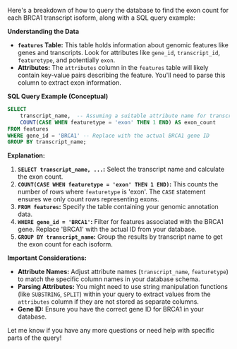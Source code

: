 Here's a breakdown of how to query the database to find the exon count for each BRCA1 transcript isoform, along with a SQL query example:

**Understanding the Data**

* **`features` Table:** This table holds information about genomic features like genes and transcripts.  Look for attributes like `gene_id`, `transcript_id`, `featuretype`, and potentially `exon`.
* **Attributes:** The `attributes` column in the `features` table will likely contain key-value pairs describing the feature. You'll need to parse this column to extract exon information.

**SQL Query Example (Conceptual)**

```sql
SELECT 
    transcript_name,  -- Assuming a suitable attribute name for transcript names
    COUNT(CASE WHEN featuretype = 'exon' THEN 1 END) AS exon_count
FROM features
WHERE gene_id = 'BRCA1' -- Replace with the actual BRCA1 gene ID
GROUP BY transcript_name;
```

**Explanation:**

1. **`SELECT transcript_name, ...`:**  Select the transcript name and calculate the exon count.
2. **`COUNT(CASE WHEN featuretype = 'exon' THEN 1 END)`:** This counts the number of rows where `featuretype` is 'exon'. The `CASE` statement ensures we only count rows representing exons.
3. **`FROM features`:** Specify the table containing your genomic annotation data.
4. **`WHERE gene_id = 'BRCA1'`:** Filter for features associated with the BRCA1 gene. Replace 'BRCA1' with the actual ID from your database.
5. **`GROUP BY transcript_name`:** Group the results by transcript name to get the exon count for each isoform.

**Important Considerations:**

* **Attribute Names:** Adjust attribute names (`transcript_name`, `featuretype`) to match the specific column names in your database schema.
* **Parsing Attributes:** You might need to use string manipulation functions (like `SUBSTRING`, `SPLIT`) within your query to extract values from the `attributes` column if they are not stored as separate columns.
* **Gene ID:** Ensure you have the correct gene ID for BRCA1 in your database.



Let me know if you have any more questions or need help with specific parts of the query!